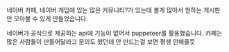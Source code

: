 네이버 카페, 네이버 게임에 있는 많은 커뮤니티?가 있는데 볼게 많아서 원하는 게시판만 모아볼 수 있게 만들었습니다.

네이버가 공식으로 제공하는 api에 기능이 없어서 puppeteer를 활용했습니다.
카페는 많은 사람들이 만들어달라고 문의도 했던데 안 만드는걸 보면 평생 안해줄듯
